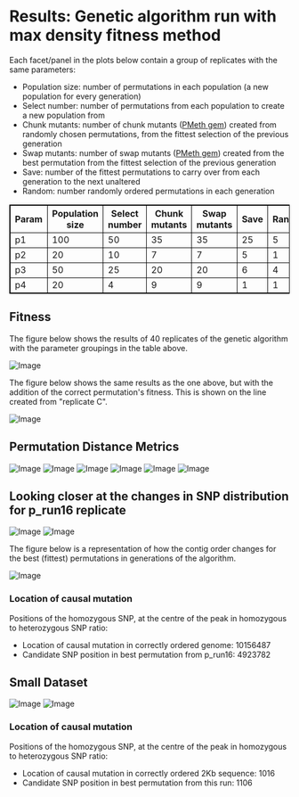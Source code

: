 Results: Genetic algorithm run with max density fitness method
========================================================

Each facet/panel in the plots below contain a group of replicates with the same parameters:

- Population size: number of permutations in each population (a new population for every generation)
- Select number: number of permutations from each population to create a new population from
- Chunk mutants: number of chunk mutants ([PMeth gem](https://github.com/edwardchalstrey1/pmeth)) created from randomly chosen permutations, from the fittest selection of the previous generation
- Swap mutants: number of swap mutants ([PMeth gem](https://github.com/edwardchalstrey1/pmeth)) created from the best permutation from the fittest selection of the previous generation
- Save: number of the fittest permutations to carry over from each generation to the next unaltered
- Random: number randomly ordered permutations in each generation

<style>
table,th,td
{
border:1px solid black;
}
</style>

<table>

  <tr><th>Param</th><th>Population size</th><th>Select number</th><th>Chunk mutants</th><th>Swap mutants</th><th>Save</th><th>Random</th></tr>
  
  <tr> <td>p1</td> <td>100</td> <td>50</td> <td>35</td> <td>35</td> <td>25</td> <td>5</td> </tr>
  <tr> <td>p2</td> <td>20</td> <td>10</td> <td>7</td> <td>7</td> <td>5</td> <td>1</td> </tr>
  <tr> <td>p3</td> <td>50</td> <td>25</td> <td>20</td> <td>20</td> <td>6</td> <td>4</td> </tr>
  <tr> <td>p4</td> <td>20</td> <td>4</td> <td>9</td> <td>9</td> <td>1</td> <td>1</td> </tr>

</table>

Fitness
------

The figure below shows the results of 40 replicates of the genetic algorithm with the parameter groupings in the table above.

![Image](https://github.com/edwardchalstrey1/fragmented_genome_with_snps/blob/master/arabidopsis_datasets/10K_dataset4b/umbrella_plot_fits_total.png?raw=true)

The figure below shows the same results as the one above, but with the addition of the correct permutation's fitness. This is shown on the line created from "replicate C".

![Image](https://github.com/edwardchalstrey1/fragmented_genome_with_snps/blob/master/arabidopsis_datasets/10K_dataset4b/umbrella_plot_fits_total_with_correct.png?raw=true)

Permutation Distance Metrics
-------

![Image](https://github.com/edwardchalstrey1/fragmented_genome_with_snps/blob/master/arabidopsis_datasets/10K_dataset4b/umbrella_plot_%5B%22dev%22%5D.png?raw=true)
![Image](https://github.com/edwardchalstrey1/fragmented_genome_with_snps/blob/master/arabidopsis_datasets/10K_dataset4b/umbrella_plot_%5B%22square%22%5D.png?raw=true)
![Image](https://github.com/edwardchalstrey1/fragmented_genome_with_snps/blob/master/arabidopsis_datasets/10K_dataset4b/umbrella_plot_%5B%22ham%22%5D.png?raw=true)
![Image](https://github.com/edwardchalstrey1/fragmented_genome_with_snps/blob/master/arabidopsis_datasets/10K_dataset4b/umbrella_plot_%5B%22r_dist%22%5D.png?raw=true)
![Image](https://github.com/edwardchalstrey1/fragmented_genome_with_snps/blob/master/arabidopsis_datasets/10K_dataset4b/umbrella_plot_%5B%22lcs%22%5D.png?raw=true)
![Image](https://github.com/edwardchalstrey1/fragmented_genome_with_snps/blob/master/arabidopsis_datasets/10K_dataset4b/umbrella_plot_%5B%22kt%22%5D.png?raw=true)

Looking closer at the changes in SNP distribution for p_run16 replicate
------

![Image](https://github.com/edwardchalstrey1/fragmented_genome_with_snps/blob/master/arabidopsis_datasets/10K_dataset4b/p_run16/images_hyp.gif?raw=true)
![Image](https://github.com/edwardchalstrey1/fragmented_genome_with_snps/blob/master/arabidopsis_datasets/10K_dataset4b/p_run16/images_hm.gif?raw=true)

The figure below is a representation of how the contig order changes for the best (fittest) permutations in generations of the algorithm.

![Image](https://github.com/edwardchalstrey1/fragmented_genome_with_snps/blob/master/arabidopsis_datasets/10K_dataset4b/circos_p_run16.png?raw=true)

### Location of causal mutation

Positions of the homozygous SNP, at the centre of the peak in homozygous to heterozygous SNP ratio:

- Location of causal mutation in correctly ordered genome: 10156487
- Candidate SNP position in best permutation from p_run16: 4923782

Small Dataset
----------

![Image](https://github.com/edwardchalstrey1/fragmented_genome_with_snps/blob/master/arabidopsis_datasets/small_dataset2final/max_density/images_hyp.gif?raw=true)
![Image](https://github.com/edwardchalstrey1/fragmented_genome_with_snps/blob/master/arabidopsis_datasets/small_dataset2final/max_density/images_hm.gif?raw=true)

### Location of causal mutation

Positions of the homozygous SNP, at the centre of the peak in homozygous to heterozygous SNP ratio:

- Location of causal mutation in correctly ordered 2Kb sequence: 1016
- Candidate SNP position in best permutation from this run:      1106
